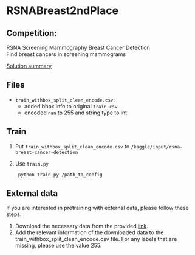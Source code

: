# RSNABreast2ndPlace
## Competition: 
RSNA Screening Mammography Breast Cancer Detection  
Find breast cancers in screening mammograms

[Solution summary](solution_summary.md)

## Files

* `train_withbox_split_clean_encode.csv`:
    * added bbox info to original `train.csv`
    * encoded `nan` to 255 and string type to int

## Train

1. Put `train_withbox_split_clean_encode.csv`
   to `/kaggle/input/rsna-breast-cancer-detection`
2. Use `train.py`

        python train.py /path_to_config

## External data

If you are interested in pretraining with external data, please follow these
steps:

1. Download the necessary data from the
   provided [link](https://www.kaggle.com/competitions/rsna-breast-cancer-detection/discussion/377790).
2. Add the relevant information of the downloaded data to the
   train_withbox_split_clean_encode.csv file. For any labels that are missing,
   please use the value 255.
